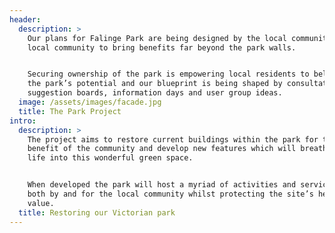 ```yaml
---
header:
  description: >
    Our plans for Falinge Park are being designed by the local community for the
    local community to bring benefits far beyond the park walls.


    Securing ownership of the park is empowering local residents to believe in
    the park’s potential and our blueprint is being shaped by consultations,
    suggestion boards, information days and user group ideas.
  image: /assets/images/facade.jpg
  title: The Park Project
intro:
  description: >
    The project aims to restore current buildings within the park for the
    benefit of the community and develop new features which will breathe new
    life into this wonderful green space.


    When developed the park will host a myriad of activities and services run
    both by and for the local community whilst protecting the site’s heritage
    value.
  title: Restoring our Victorian park
---
```


